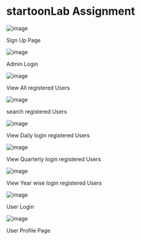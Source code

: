 # startoonLab Assignment


![image](https://github.com/user-attachments/assets/90b94beb-a094-4fc3-b606-8b7ff3fff91b)

Sign Up Page

![image](https://github.com/user-attachments/assets/fb9abace-2fc4-46e7-9ec4-d66370c90569)

Admin Login

![image](https://github.com/user-attachments/assets/d8e10e1f-cfe5-4183-8849-819352f5e029)

View All registered Users

![image](https://github.com/user-attachments/assets/84eea78c-43ba-4231-8681-2e5ad340a2e2)

search registered Users

![image](https://github.com/user-attachments/assets/7abd8d7a-0011-4e60-a921-d2fff4ca54ce)

View Daily login  registered Users

![image](https://github.com/user-attachments/assets/97239413-19bf-4a81-83b3-96124fa6a3ca)

View Quarterly login  registered Users

![image](https://github.com/user-attachments/assets/bf11aa96-b927-4959-a8f7-4f7cfb5338f6)

View Year wise login  registered Users

![image](https://github.com/user-attachments/assets/63e90094-a3ef-4530-b002-45192f2bba48)

User Login

![image](https://github.com/user-attachments/assets/e255556e-3238-48e6-9f9e-cc0e91019749)

User Profile Page
